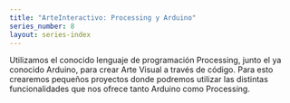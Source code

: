 ```yaml
---
title: "ArteInteractivo: Processing y Arduino"
series_number: 8
layout: series-index
---
```


Utilizamos el conocido lenguaje de programación Processing, junto el ya conocido Arduino, para crear Arte Visual a través de código. Para esto crearemos pequeños proyectos donde podremos utilizar las distintas funcionalidades que nos ofrece tanto Arduino como Processing.

